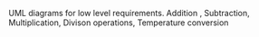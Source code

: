 
UML diagrams for low level requirements.
Addition , Subtraction, Multiplication, Divison operations, Temperature conversion
